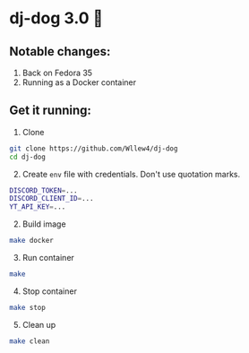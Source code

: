 # dj-dog 3.0 🐋
## Notable changes:
1. Back on Fedora 35
1. Running as a Docker container

## Get it running:
1. Clone
```sh
git clone https://github.com/Wllew4/dj-dog
cd dj-dog
```
2. Create `env` file with credentials. Don't use quotation marks.
```sh
DISCORD_TOKEN=...
DISCORD_CLIENT_ID=...
YT_API_KEY=...
```
2. Build image
```sh
make docker
```
3. Run container
```sh
make
```
4. Stop container
```sh
make stop
```
5. Clean up
```sh
make clean
```
